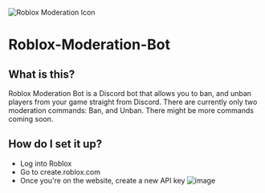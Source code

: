 ![Roblox Moderation Icon](https://user-images.githubusercontent.com/79947006/169512230-6fd9de22-61c8-4b68-b907-912206beca67.png)
# Roblox-Moderation-Bot
## What is this?
Roblox Moderation Bot is a Discord bot that allows you to ban, and unban players from your game straight from Discord. There are currently only two moderation commands: Ban, and Unban. There might be more commands coming soon.

## How do I set it up?
- Log into Roblox
- Go to create.roblox.com
- Once you're on the website, create a new API key
![image](https://user-images.githubusercontent.com/79947006/169512434-f0dfc66e-2acf-4747-9832-015497aedb1f.png)
